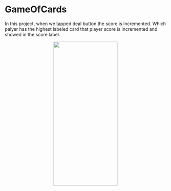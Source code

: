 # GameOfCards

In this project, when we tapped deal button the score is incremented.
Which palyer has the highest labeled card that player score is incremented and showed in the score label.

<p align = "center">
 <img src="https://user-images.githubusercontent.com/88314161/128012618-b7d4a561-699b-4d26-9b91-dbb55d524b59.png" width="200" height="450" />

